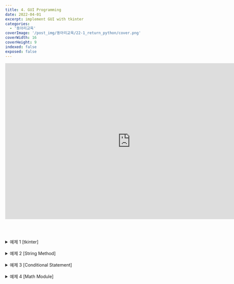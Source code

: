 ```yaml
---
title: 4. GUI Programming
date: 2022-04-01
excerpt: implement GUI with tkinter
categories:
  - '동아리교육'
coverImage: '/post_img/동아리교육/22-1_return_python/cover.png'
coverWidth: 16
coverHeight: 9
indexed: false
exposed: false
---
```


<iframe width="800" height="500" src="https://www.youtube.com/embed/zXF6vrFqjmE" title="YouTube video player" frameborder="0" allow="accelerometer; autoplay; clipboard-write; encrypted-media; gyroscope; picture-in-picture" allowfullscreen></iframe>

<br><br>

<details markdown="1">
<summary>예제 1 [tkinter]</summary>

Drag&Drop이 가능한 tkinter button을 설계합니다  
Drag event :

<br>

<details markdown="1">
<summary>정답</summary>

```python
import tkinter as tk

def on_drag_start(event):
    widget = event.widget
    widget._drag_start_x = event.x
    widget._drag_start_y = event.y

def on_drag_motion(event):
    widget = event.widget
    x = widget.winfo_x() - widget._drag_start_x + event.x
    y = widget.winfo_y() - widget._drag_start_y + event.y
    widget.place(x=x, y=y)

root = tk.Tk()
root.resizable(width=False, height=False)
root.geometry("800x600")

button = tk.Button(root, width=20, height=20, text="응애", font="24pt")
button.place(x=60, y=60)
button.bind("&lt;Button-1&gt;", func=on_drag_start)
button.bind("&lt;B1-Motion&gt;", func=on_drag_motion)

root.mainloop()
```

</details></details>

<br>

<details markdown="1">
<summary>예제 2 [String Method]</summary>

아래 구문을 실행하였을 때 어떤 결과가 출력될 지 예상하시오<br>

```python
s = "-----     Hello world      -----"
s.strip('-').strip().swapcase().count('L')
```

<details markdown="1">
<summary>정답</summary>

```python
    3
```

</details></details>

<br>

<details markdown="1">
<summary>예제 3 [Conditional Statement]</summary>

한 자리수 또는 두 자리수 자연수를 입력받아 이를 한글로 표기하는 코드를 작성하시오.

입력 예시

```python
    convertKorean(24)
    convertKorean(60)
    convertKorean(9)
    convertKorean(0)
    convertKorean(100)
```

출력 예시

```python
    이십사
    육십
    구
    범위에서 벗어났어요
    범위에서 벗어났어요
```

<details markdown="1">
<summary>정답</summary>

```python
def getKorean(num):
    if num == 1:
        return '일'
    elif num == 2:
        return '이'
    elif num == 3:
        return '삼'
    elif num == 4:
        return '사'
    elif num == 5:
        return '오'
    elif num == 6:
        return '육'
    elif num == 7:
        return '칠'
    elif num == 8:
        return '팔'
    elif num == 9:
        return '구'

    return '뭐임'


x = int(input())

if x <= 0 or x >= 100:
    print("범위를 벗어났어요")

else:
    ten = x//10
    one = x % 10

    if ten > 1:
        print(getKorean(ten), end='')

    if ten != 0:
        print(end="십")

    print(getKorean("원"))
```

getKorean 함수는 배열의 인덱스를 이용하면 훨씬 간단하게 구현 가능합니다.

</details></details>

<br>

<details markdown="1">
<summary>예제 4 [Math Module]</summary>

![Polar](https://encrypted-tbn0.gstatic.com/images?q=tbn:ANd9GcR1p569xyGBCJcMoVoo7-7L2-XNOexkDQ5niw&usqp=CAU)

님들 미분적분학에서 배울거^^

극좌표계는 위 그림과 같이, 반지름r과 각(θ)으로 표현된다. <br>
r은 극(원점)에서의 거리를 의미하고, <br>
θ는 0°(직교 좌표계의 x축 양의 방향에 해당)에서의 각도를 의미한다. <br>

극좌표계에 위치한 한 점(r, θ)을 <br>
직교 좌표계의 한 점(x, y)으로 바꾸기 위한 공식은 다음과 같다.<br>
𝑥= 𝑟cos⁡𝜃<br>
𝑦= 𝑟sin⁡𝜃

사용자로부터 반지름(r), 각도(°)를 입력받아 입력한 위치에 해당하는 <br>
극좌표계의 점을 직교좌표계의 좌표(x, y)로 출력하는 프로그램을 작성하시오.

입력 예시

```python
    Enter r: 5
    Enter degree: 90

    Enter r: 5
    Enter degree: 180
```

츨력 예시

```python
    (0.0, 5.0)

    (-5.0, 0.0)
```

<br>

<details markdown="1">
<summary>정답</summary>

```python
import math

def convertX(r, degree):
    return r * math.cos(math.radians(degree))
    # 또는, rad = deg * pi / 180 인 것을 이용해도 된다.
    # return r * math.cos(degree * math.pi / 180)

def convertY(r, degree):
    return r * math.sin(math.radians(degree))


r = float(input("Enter r: "))
degree = float(input("Enter degree: "))

print("({0:.1f}, {1:.1f})". format(convertX(r, degree), convertY(r, degree)))
```

</details></details>
